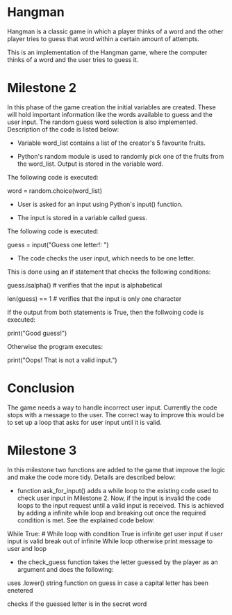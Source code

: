 # Hangman
Hangman is a classic game in which a player thinks of a word and the other player tries to guess that word within a certain amount of attempts.

This is an implementation of the Hangman game, where the computer thinks of a word and the user tries to guess it. 

# Milestone 2

In this phase of the game creation the initial variables are created. These will hold important information like the words available to guess and the user input.
The random guess word selection is also implemented.
Description of the code is listed below:  

- Variable word_list contains a list of the creator's 5 favourite fruits.

- Python's random module is used to randomly pick one of the fruits from the word_list. Output is stored in the variable word.

The following code is executed:

word = random.choice(word_list)

- User is asked for an input using Python's input() function.

- The input is stored in a variable called guess.

The following code is executed:

guess = input("Guess one letter!: ")

- The code checks the user input, which needs to be one letter. 

This is done using an if statement that checks the following conditions:

guess.isalpha()    # verifies that the input is alphabetical

len(guess) == 1    # verifies that the input is only one character

If the output from both statements is True, then the follwoing code is executed:

print("Good guess!")

Otherwise the program executes:

print("Oops! That is not a valid input.")

# Conclusion

The game needs a way to handle incorrect user input. Currently the code stops with a message to the user.
The correct way to improve this would be to set up a loop that asks for user input until it is valid.

# Milestone 3

In this milestone two functions are added to the game that improve the logic and make the code more tidy. Details are described below:

- function ask_for_input() adds a while loop to the existing code used to check user input in Milestone 2. Now, if the input is invalid the code loops to the input request until a valid input is received.
This is achieved by adding a infinite while loop and breaking out once the required condition is met. See the explained code below:

While True: # While loop with condition True is infinite 
  get user input
  if user input is valid
    break out of infinite While loop
  otherwise 
    print message to user and loop

- the check_guess function takes the letter guessed by the player as an argument and does the following:

uses .lower() string function on guess in case a capital letter has been enetered



checks if the guessed letter is in the secret word
 
